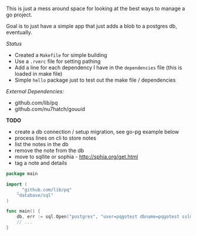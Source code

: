 
This is just a mess around space for looking at the best ways to manage a go project.

Goal is to just have a simple app that just adds a blob to a postgres db, eventually.

*Status*

* Created a `Makefile` for simple building
* Use a `.rvmrc` file for setting pathing 
* Add a line for each dependency I have in the `dependencies` file (this is loaded in make file)
* Simple `hello` package just to test out the make file / dependencies

*External Dependencies:*

* github.com/lib/pq
* github.com/nu7hatch/gouuid


**TODO**
* create a db connection / setup migration, see go-pg example below
* process lines on cli to store notes
* list the notes in the db
* remove the note from the db
* move to sqllite or sophia - http://sphia.org/get.html
* tag a note and details 


```go
package main

import (
    _ "github.com/lib/pq"
    "database/sql"
)

func main() {
    db, err := sql.Open("postgres", "user=pqgotest dbname=pqgotest sslmode=verify-full")
    // ...
}

```
